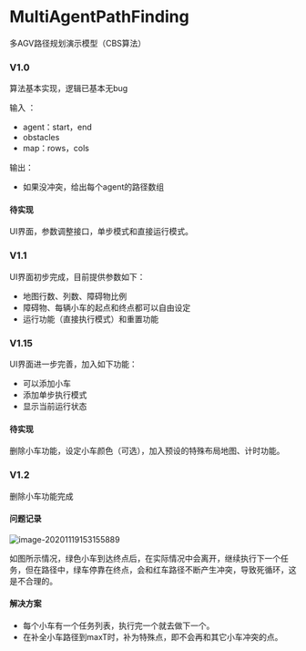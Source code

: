 # MultiAgentPathFinding
 多AGV路径规划演示模型（CBS算法）

### V1.0	

算法基本实现，逻辑已基本无bug

输入 ：

* agent：start，end
* obstacles
* map：rows，cols

输出：

* 如果没冲突，给出每个agent的路径数组

#### 待实现

UI界面，参数调整接口，单步模式和直接运行模式。



### V1.1

UI界面初步完成，目前提供参数如下：

* 地图行数、列数、障碍物比例
* 障碍物、每辆小车的起点和终点都可以自由设定
* 运行功能（直接执行模式）和重置功能



### V1.15

UI界面进一步完善，加入如下功能：

* 可以添加小车
* 添加单步执行模式
* 显示当前运行状态

#### 待实现

删除小车功能，设定小车颜色（可选），加入预设的特殊布局地图、计时功能。



### V1.2

删除小车功能完成

#### 问题记录

![image-20201119153155889](C:\Users\AA\AppData\Roaming\Typora\typora-user-images\image-20201119153155889.png)

如图所示情况，绿色小车到达终点后，在实际情况中会离开，继续执行下一个任务，但在路径中，绿车停靠在终点，会和红车路径不断产生冲突，导致死循环，这是不合理的。

#### 解决方案

* 每个小车有一个任务列表，执行完一个就去做下一个。
* 在补全小车路径到maxT时，补为特殊点，即不会再和其它小车冲突的点。